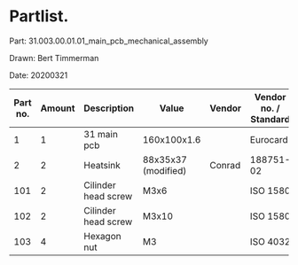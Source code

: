 # Partlist.

Part: 31.003.00.01.01_main_pcb_mechanical_assembly

Drawn: Bert Timmerman

Date: 20200321

| Part no. | Amount | Description         | Value               | Vendor | Vendor no. / Standard |
|----------|--------|---------------------|---------------------|--------|-----------------------|
| 1        | 1      | 31 main pcb         | 160x100x1.6         |        | Eurocard              |
| 2        | 2      | Heatsink            | 88x35x37 (modified) | Conrad | 188751-02             |
| 101      | 2      | Cilinder head screw | M3x6                |        | ISO 1580              |
| 102      | 2      | Cilinder head screw | M3x10               |        | ISO 1580              |
| 103      | 4      | Hexagon nut         | M3                  |        | ISO 4032              |
